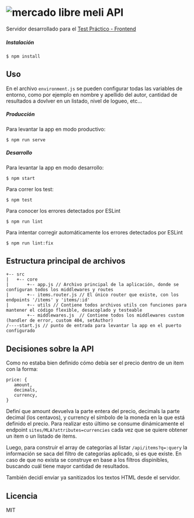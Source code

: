# ![mercado libre](https://http2.mlstatic.com/frontend-assets/ui-navigation/5.6.1/mercadolibre/logo__large_plus.png) meli API

Servidor desarrollado para el [Test Práctico - Frontend](https://www.dropbox.com/sh/nbq7zvtqd2gb9ab/AABIy7kFj4BvLeNfbLib_Jcya?dl=0&preview=Front-End+Test+Pr%C3%A1ctico.pdf)

##### Instalación
```
$ npm install
```

## Uso
En el archivo `environment.js` se pueden configurar todas las variables de entorno, como por ejemplo en nombre y apellido del autor, cantidad de resultados a dovlver en un listado, nivel de logueo, etc...

##### Producción
Para levantar la app en modo productivo:
```
$ npm run serve
```
##### Desarrollo
Para levantar la app en modo desarrollo:
```
$ npm start
```
Para correr los test:
```
$ npm test
```
Para conocer los errores detectados por ESLint
```
$ npm run lint
```
Para intentar corregir automáticamente los errores detectados por ESLint
```
$ npm run lint:fix
```

## Estructura principal de archivos

```
+-- src
|   +-- core
|       +-- app.js // Archivo principal de la aplicación, donde se configuran todos los middlewares y routes
|       +-- items.router.js // El único router que existe, con los endpoints '/items' y 'items/:id'
|       +-- utils // Contiene todos archivos utils con funciones para mantener el código flexible, desacoplado y testeable
        +-- middlewares.js  // Contiene todos los middlewares custom (handler de error, custom 404, setAuthor)
/----start.js // punto de entrada para levantar la app en el puerto configurado
```

## Decisiones sobre la API

Como no estaba bien definido cómo debía ser el precio dentro de un item con la forma:
```
price: {
   amount,
   decimals,
   currency,
}
```
Definí que amount devuelva la parte entera del precio, decimals la parte decimal (los centavos), y currency el símbolo de la moneda en la que está definido el precio. Para realizar esto último se consume dinámicamente el endpoint `sites/MLA?attributes=currencies` cada vez que se quiere obtener un item o un listado de items.

Luego, para construir el array de categorías al listar `/api/items?q=:query` la información se saca del filtro de categorías aplicado, si es que existe. En caso de que no exista se construye en base a los filtros dispinibles, buscando cuál tiene mayor cantidad de resultados.

También decidí enviar ya sanitizados los textos HTML desde el servidor.

Licencia
----

MIT
